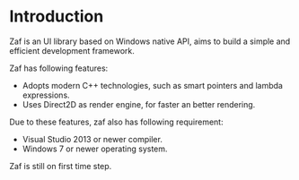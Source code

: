 # Introduction

Zaf is an UI library based on Windows native API, aims to build a simple and efficient development framework.

Zaf has following features:

* Adopts modern C++ technologies, such as smart pointers and lambda expressions.
* Uses Direct2D as render engine, for faster an better rendering.

Due to these features, zaf also has following requirement:

* Visual Studio 2013 or newer compiler.
* Windows 7 or newer operating system.

Zaf is still on first time step. 
